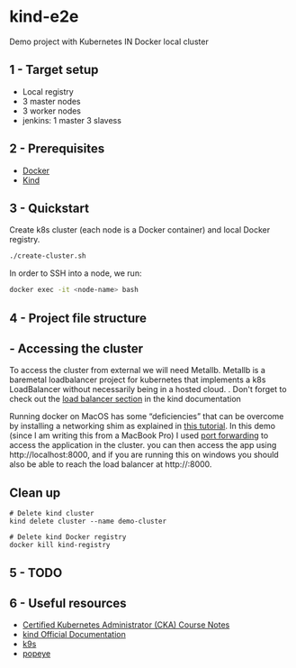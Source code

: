 # kind-e2e

Demo project with Kubernetes IN Docker local cluster

## 1 - Target setup

- Local registry
- 3 master nodes
- 3 worker nodes
- jenkins:  1 master 3 slavess

## 2 - Prerequisites

- [Docker](https://docs.docker.com/get-docker/)
- [Kind](https://kind.sigs.k8s.io/docs/user/quick-start/#installation)

## 3 - Quickstart

Create k8s cluster (each node is a Docker container) and local Docker registry.

```bash
./create-cluster.sh
```

In order to SSH into a node, we run:

```bash
docker exec -it <node-name> bash
```

## 4 - Project file structure


## - Accessing the cluster

To access the cluster from external we will need Metallb. Metallb is a baremetal loadbalancer project for kubernetes that implements a k8s LoadBalancer without necessarily being in a hosted cloud. . Don't forget to check out the [load balancer section](https://kind.sigs.k8s.io/docs/user/loadbalancer/) in the kind documentation

Running docker on MacOS has some “deficiencies” that can be overcome by installing a networking shim as explained in [this tutorial](https://www.thehumblelab.com/kind-and-metallb-on-mac/). In this demo (since I am writing this from a MacBook Pro) I used [port forwarding](https://kubernetes.io/docs/tasks/access-application-cluster/port-forward-access-application-cluster/) to access the application in the cluster. you can then access the app using http://localhost:8000, and if you are running this on windows you should also be able to reach the load balancer at http://<LOAD-BALANCER-EXTERNAL-IP>:8000.

## Clean up

```
# Delete kind cluster
kind delete cluster --name demo-cluster

# Delete kind Docker registry
docker kill kind-registry
```

## 5 - TODO



## 6 - Useful resources

- [Certified Kubernetes Administrator (CKA) Course Notes](https://github.com/kodekloudhub/certified-kubernetes-administrator-course)
- [kind Official Documentation](https://kind.sigs.k8s.io/)
- [k9s](https://k9scli.io/)
- [popeye](https://github.com/derailed/popeye)
